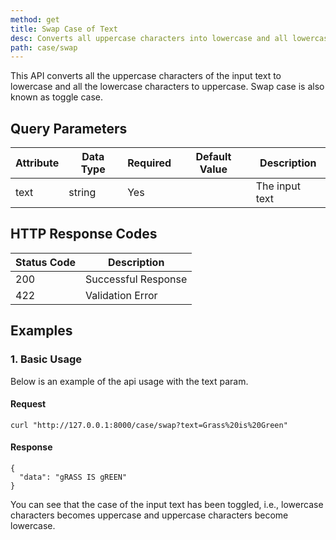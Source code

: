 ```yaml
---
method: get
title: Swap Case of Text
desc: Converts all uppercase characters into lowercase and all lowercase characters into uppercase.
path: case/swap
---
```


This API converts all the uppercase characters of the input text to lowercase and all the lowercase characters to uppercase. Swap case is also known as toggle case.

## Query Parameters

| Attribute | Data Type | Required | Default Value |Description |
| ----------- | ----------- | -----------  | ----------- | ----------- |
| text | string | Yes | | The input text  |

## HTTP Response Codes

| Status Code | Description |
| ----------- | ----------- |
| 200 | Successful Response |
| 422 | Validation Error |

## Examples

### 1. Basic Usage

Below is an example of the api usage with the text param. 

#### Request

```
curl "http://127.0.0.1:8000/case/swap?text=Grass%20is%20Green"
```

#### Response

```
{
  "data": "gRASS IS gREEN"
}
```

You can see that the case of the input text has been toggled, i.e., lowercase characters becomes uppercase and uppercase characters become lowercase.
